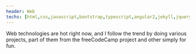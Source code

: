 ```yaml
---
header: Web
techs: [html,css,javascript,bootstrap,typescript,angular2,jekyll,jquery]
---
```


Web technologies are hot right now, and I follow the trend by doing various projects, part of them from the freeCodeCamp project and other simply for fun.
